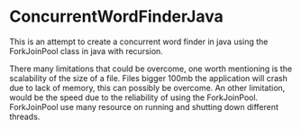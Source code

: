 # ConcurrentWordFinderJava
This is an attempt to create a concurrent word finder in java using the ForkJoinPool class in java with recursion. 

There many limitations that could be overcome, one worth mentioning is the scalability of the
size of a file. Files bigger 100mb the application will crash due to lack of memory, this can
possibly be overcome. An other limitation, would be the speed due to the reliability of using the ForkJoinPool.
ForkJoinPool use many resource on running and shutting down different threads.
